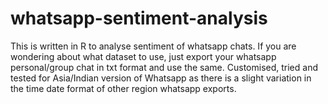 # whatsapp-sentiment-analysis
This is written in R to analyse sentiment of whatsapp chats.
If you are wondering about what dataset to use, just export your whatsapp personal/group chat in txt format and use the same.
Customised, tried and tested for Asia/Indian version of Whatsapp as there is a slight variation in the time date format of other region whatsapp exports.
